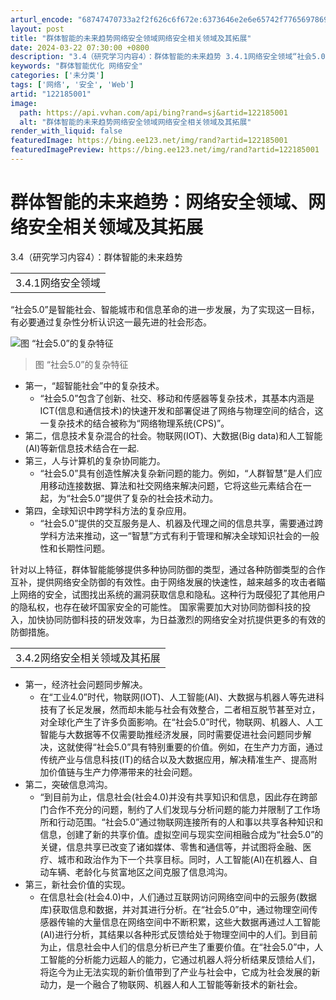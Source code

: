 ```yaml
---
arturl_encode: "68747470733a2f2f626c6f672e:6373646e2e6e65742f77656978696e5f34353832313832382f:61727469636c652f64657461696c732f313232313835303031"
layout: post
title: "群体智能的未来趋势网络安全领域网络安全相关领域及其拓展"
date: 2024-03-22 07:30:00 +0800
description: "3.4（研究学习内容4）：群体智能的未来趋势 3.4.1网络安全领域“社会5.0”是智能社会、智能城"
keywords: "群体智能优化 网络安全"
categories: ['未分类']
tags: ['网络', '安全', 'Web']
artid: "122185001"
image:
  path: https://api.vvhan.com/api/bing?rand=sj&artid=122185001
  alt: "群体智能的未来趋势网络安全领域网络安全相关领域及其拓展"
render_with_liquid: false
featuredImage: https://bing.ee123.net/img/rand?artid=122185001
featuredImagePreview: https://bing.ee123.net/img/rand?artid=122185001
---
```


# 群体智能的未来趋势：网络安全领域、网络安全相关领域及其拓展

3.4（研究学习内容4）：群体智能的未来趋势

|  |
| --- |
| 3.4.1网络安全领域 |

“社会5.0”是智能社会、智能城市和信息革命的进一步发展，为了实现这一目标，有必要通过复杂性分析认识这一最先进的社会形态。
  
![图    “社会5.0”的复杂特征](https://i-blog.csdnimg.cn/blog_migrate/5463450c4d8626588ee7d3401a48b79f.png)

> 图 “社会5.0”的复杂特征

* 第一，“超智能社会”中的复杂技术。
  + “社会5.0”包含了创新、社交、移动和传感器等复杂技术，其基本内涵是ICT(信息和通信技术)的快速开发和部署促进了网络与物理空间的结合，这一复杂技术的结合被称为“网络物理系统(CPS)”。
* 第二，信息技术复杂混合的社会。物联网(IOT)、大数据(Big data)和人工智能(AI)等新信息技术结合在一起.
* 第三，人与计算机的复杂协同能力。
  + “社会5.0”具有创造性解决复杂新问题的能力。例如，“人群智慧”是人们应用移动连接数据、算法和社交网络来解决问题，它将这些元素结合在一起，为“社会5.0”提供了复杂的社会技术动力。
* 第四，全球知识中跨学科方法的复杂应用。
  + “社会5.0”提供的交互服务是人、机器及代理之间的信息共享，需要通过跨学科方法来推动，这一“智慧”方式有利于管理和解决全球知识社会的一般性和长期性问题。

针对以上特征，群体智能能够提供多种协同防御的类型，通过各种防御类型的合作互补，提供网络安全防御的有效性。由于网络发展的快速性，越来越多的攻击者瞄上网络的安全，试图找出系统的漏洞获取信息和隐私。这种行为既侵犯了其他用户的隐私权，也存在破坏国家安全的可能性。
国家需要加大对协同防御科技的投入，加快协同防御科技的研发效率，为日益激烈的网络安全对抗提供更多的有效的防御措施。

|  |
| --- |
| 3.4.2网络安全相关领域及其拓展 |

* 第一，经济社会问题同步解决。
  + 在“工业4.0”时代，物联网(IOT)、人工智能(AI)、大数据与机器人等先进科技有了长足发展，然而却未能与社会有效整合，二者相互脱节甚至对立，对全球化产生了许多负面影响。在“社会5.0”时代，物联网、机器人、人工智能与大数据等不仅需要助推经济发展，同时需要促进社会问题同步解决，这就使得“社会5.0”具有特别重要的价值。例如，在生产力方面，通过传统产业与信息科技(IT)的结合以及大数据应用，解决精准生产、提高附加价值链与生产力停滞带来的社会问题。
* 第二，突破信息鸿沟。
  + “到目前为止，信息社会(社会4.0)并没有共享知识和信息，因此存在跨部门合作不充分的问题，制约了人们发现与分析问题的能力并限制了工作场所和行动范围。“社会5.0”通过物联网连接所有的人和事以共享各种知识和信息，创建了新的共享价值。虚拟空间与现实空间相融合成为“社会5.0”的关键，信息共享已改变了诸如媒体、零售和通信等，并试图将金融、医疗、城市和政治作为下一个共享目标。同时，人工智能(AI)在机器人、自动车辆、老龄化与贫富地区之间克服了信息鸿沟。
* 第三，新社会价值的实现。
  + 在信息社会(社会4.0)中，人们通过互联网访问网络空间中的云服务(数据库)获取信息和数据，并对其进行分析。在“社会5.0”中，通过物理空间传感器传输的大量信息在网络空间中不断积累，这些大数据再通过人工智能(AI)进行分析，其结果以各种形式反馈给处于物理空间中的人们。到目前为止，信息社会中人们的信息分析已产生了重要价值。在“社会5.0”中，人工智能的分析能力远超人的能力，它通过机器人将分析结果反馈给人们，将迄今为止无法实现的新价值带到了产业与社会中，它成为社会发展的新动力，是一个融合了物联网、机器人和人工智能等新技术的新社会。